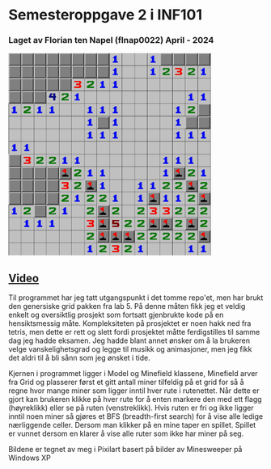 <h1>Semesteroppgave 2 i INF101</h1>

<h3>Laget av Florian ten Napel (flnap0022) April - 2024</h3>

<img src="image.png" width="400" height="400" alt="image of minesweeper">

<div>
  <h2><a href=https://youtu.be/0UFFt_yu-Xs>Video</a></h2>

  <p>Til programmet har jeg tatt utgangspunkt i det tomme repo'et, men har brukt den genersiske grid pakken fra lab 5.
På denne måten fikk jeg et veldig enkelt og oversiktlig prosjekt som fortsatt gjenbrukte kode på en hensiktsmessig måte.
Kompleksiteten på prosjektet er noen hakk ned fra tetris, men dette er rett og slett fordi prosjektet måtte ferdigstilles til samme dag jeg hadde eksamen.
Jeg hadde blant annet ønsker om å la brukeren velge vanskelighetsgrad og legge til musikk og animasjoner, men jeg fikk det aldri til å bli sånn som jeg ønsket i tide.</p>

  <p>Kjernen i programmet ligger i Model og Minefield klassene, Minefield arver fra Grid og plasserer først et gitt antall miner tilfeldig på et grid for så å regne hvor mange miner som
ligger inntil hver rute i rutenettet. Når dette er gjort kan brukeren klikke på hver rute for å enten markere den med ett flagg (høyreklikk) eller se på ruten (venstreklikk).
Hvis ruten er fri og ikke ligger inntil noen miner så gjøres et BFS (breadth-first search) for å vise alle ledige nærliggende celler. Dersom man klikker på en mine taper en spillet.
Spillet er vunnet dersom en klarer å vise alle ruter som ikke har miner på seg.</p>

  <p>Bildene er tegnet av meg i Pixilart basert på bilder av Minesweeper på Windows XP</p>
</div>

